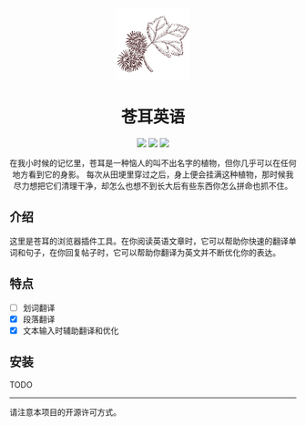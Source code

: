 <div align="center">
<img src="public/icon128.png" alt="logo"/>
<h1>苍耳英语</h1>

![](https://img.shields.io/badge/React-61DAFB?style=flat-square&logo=react&logoColor=black)
![](https://img.shields.io/badge/Typescript-3178C6?style=flat-square&logo=typescript&logoColor=white)
![](https://badges.aleen42.com/src/vitejs.svg)

在我小时候的记忆里，苍耳是一种恼人的叫不出名字的植物，但你几乎可以在任何地方看到它的身影。
每次从田埂里穿过之后，身上便会挂满这种植物，那时候我尽力想把它们清理干净，却怎么也想不到长大后有些东西你怎么拼命也抓不住。

</div>

## 介绍
这里是苍耳的浏览器插件工具。在你阅读英语文章时，它可以帮助你快速的翻译单词和句子，在你回复帖子时，它可以帮助你翻译为英文并不断优化你的表达。

## 特点

- [ ] 划词翻译
- [x] 段落翻译
- [x] 文本输入时辅助翻译和优化

## 安装

TODO


---
请注意本项目的开源许可方式。
